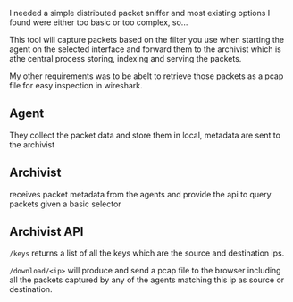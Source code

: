 
I needed a simple distributed packet sniffer and most existing options I found were either too basic or too complex, so...

This tool will capture packets based on the filter you use when starting the agent on the selected interface and forward them to the archivist which is athe central process storing, indexing and serving the packets.

My other requirements was to be abelt to retrieve those packets as a pcap file for easy inspection in wireshark.


## Agent

They collect the packet data and store them in local, metadata are sent to the archivist


## Archivist

receives packet metadata from the agents and provide the api to query packets given a basic selector

## Archivist API

`/keys` returns a list of all the keys which are the source and destination ips.

`/download/<ip>` will produce and send a pcap file to the browser including all the packets captured by any of the agents matching this ip as source or destination.